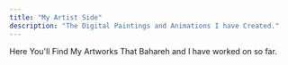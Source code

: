 ```yaml
---
title: "My Artist Side"
description: "The Digital Paintings and Animations I have Created."
---
```


Here You'll Find My Artworks That Bahareh and I have worked on so far.